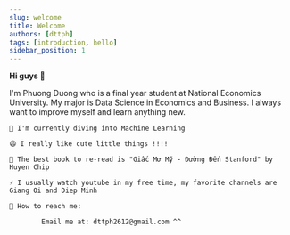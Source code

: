 ```yaml
---
slug: welcome
title: Welcome
authors: [dttph]
tags: [introduction, hello]
sidebar_position: 1
---
```


**Hi guys 👋**

I'm Phuong Duong who is a final year student at National Economics University. My major is Data Science in Economics and Business. I always want to improve myself and learn anything new.

    🔭 I'm currently diving into Machine Learning
    
    😄 I really like cute little things !!!!
    
    🌱 The best book to re-read is "Giấc Mơ Mỹ - Đường Đến Stanford" by Huyen Chip
    
    ⚡ I usually watch youtube in my free time, my favorite channels are Giang Oi and Diep Minh
    
    💬 How to reach me:
    
            Email me at: dttph2612@gmail.com ^^


